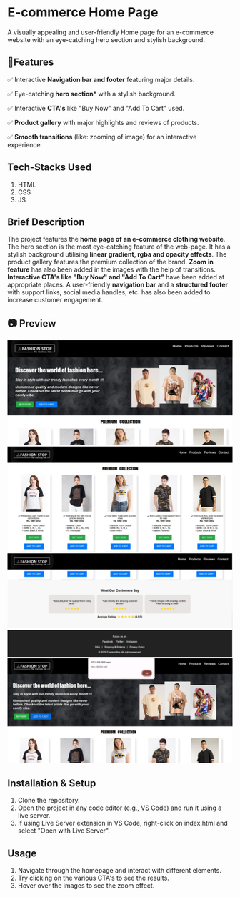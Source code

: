 
# E-commerce Home Page

A visually appealing and user-friendly Home page for an e-commerce website with an eye-catching hero section and stylish background.


## 📌Features

✅ Interactive **Navigation bar and footer** featuring major details.

✅ Eye-catching **hero section*** with a stylish background.

✅ Interactive **CTA's** like "Buy Now" and "Add To Cart" used.

✅ **Product gallery** with major highlights and reviews of products.

✅ **Smooth transitions** (like: zooming of image) for an interactive experience.

## Tech-Stacks Used

1. HTML
2. CSS
3. JS


## Brief Description
The project features the **home page of an e-commerce clothing website**. The hero section is the most eye-catching feature of the web-page. It has a stylish background utilising **linear gradient, rgba and opacity effects**. The product gallery features the premium collection of the brand. **Zoom in feature** has also been added in the images with the help of transitions. **Interactive CTA's like "Buy Now" and "Add To Cart"** have been added at appropriate places. A user-friendly **navigation bar** and a **structured footer** with support links, social media handles, etc. has also been added to increase customer engagement.



## 📷 Preview
![preview1](images/ss1.jpg)
![preview2](images/ss2.jpg)
![preview3](images/ss3.jpg)
![preview4](images/ss4.jpg)

## Installation & Setup
1. Clone the repository.
2. Open the project in any code editor (e.g., VS Code) and run it using a live server.
3. If using Live Server extension in VS Code, right-click on index.html and select "Open with Live Server".

## Usage

1. Navigate through the homepage and interact with different elements.
2. Try clicking on the various CTA's to see the results.
3. Hover over the images to see the zoom effect.